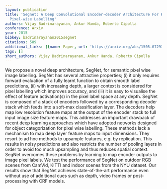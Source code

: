 ```yaml
---
layout: publication
title: 'Segnet: A Deep Convolutional Encoder-decoder Architecture For Robust Semantic
  Pixel-wise Labelling'
authors: Vijay Badrinarayanan, Ankur Handa, Roberto Cipolla
conference: Arxiv
year: 2015
bibkey: badrinarayanan2015segnet
citations: 589
additional_links: [{name: Paper, url: 'https://arxiv.org/abs/1505.07293'}]
tags: []
short_authors: Vijay Badrinarayanan, Ankur Handa, Roberto Cipolla
---
```

We propose a novel deep architecture, SegNet, for semantic pixel wise image
labelling. SegNet has several attractive properties; (i) it only requires
forward evaluation of a fully learnt function to obtain smooth label
predictions, (ii) with increasing depth, a larger context is considered for
pixel labelling which improves accuracy, and (iii) it is easy to visualise the
effect of feature activation(s) in the pixel label space at any depth. SegNet
is composed of a stack of encoders followed by a corresponding decoder stack
which feeds into a soft-max classification layer. The decoders help map low
resolution feature maps at the output of the encoder stack to full input image
size feature maps. This addresses an important drawback of recent deep learning
approaches which have adopted networks designed for object categorization for
pixel wise labelling. These methods lack a mechanism to map deep layer feature
maps to input dimensions. They resort to ad hoc methods to upsample features,
e.g. by replication. This results in noisy predictions and also restricts the
number of pooling layers in order to avoid too much upsampling and thus reduces
spatial context. SegNet overcomes these problems by learning to map encoder
outputs to image pixel labels. We test the performance of SegNet on outdoor RGB
scenes from CamVid, KITTI and indoor scenes from the NYU dataset. Our results
show that SegNet achieves state-of-the-art performance even without use of
additional cues such as depth, video frames or post-processing with CRF models.